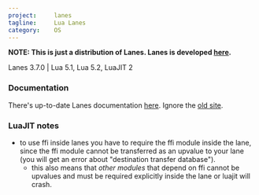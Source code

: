 ```yaml
---
project:     lanes
tagline:     Lua Lanes
category:    OS
---
```


**NOTE: This is just a distribution of Lanes. Lanes is developed [here][lanes site].**

Lanes 3.7.0 | Lua 5.1, Lua 5.2, LuaJIT 2

### Documentation

There's up-to-date Lanes documentation [here][lanes doc]. Ignore the [old site].

### LuaJIT notes

  * to use ffi inside lanes you have to require the ffi module inside the lane, since the ffi module cannot
    be transferred as an upvalue to your lane (you will get an error about "destination transfer database").
    * this also means that *other modules* that depend on ffi cannot be upvalues and must be required
	   explicitly inside the lane or luajit will crash.


[lanes site]:     http://github.com/LuaLanes/lanes
[lanes doc]:      https://rawgithub.com/LuaLanes/lanes/master/docs/index.html
[old site]:       http://kotisivu.dnainternet.net/askok/bin/lanes/
